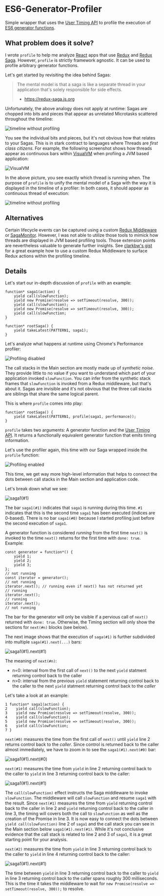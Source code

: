 # ES6-Generator-Profiler

Simple wrapper that uses the [User Timing API](https://developer.mozilla.org/en-US/docs/Web/API/User_Timing_API) to profile the execution of [ES6 generator functions](https://developer.mozilla.org/en-US/docs/Web/JavaScript/Reference/Statements/function*).

## What problem does it solve?

I wrote `profile` to help me analyze [React](https://reactjs.org) apps that use [Redux](https://redux.js.org) and [Redux Saga](https://redux-saga.js.org). However, `profile` is strictly framework agnostic. It can be used to profile arbitrary generator functions.

Let's get started by revisiting the idea behind Sagas:
> The mental model is that a saga is like a separate thread in your application that's solely responsible for side effects.
> - https://redux-saga.js.org

Unfortunately, the above analogy does not apply at runtime: Sagas are chopped into bits and pieces that appear as unrelated Microtasks scattered throughout the timeline:
 
![timeline without profiling](images/introduction-profiling-disabled.png?raw=true)

You see the individual bits and pieces, but it's not obvious how that relates to your Sagas.
This is in stark contract to languages where Threads are *first class citizens*. For example, the following screenshot shows how threads appear as continuous bars within [VisualVM](https://visualvm.github.io) when profiing a JVM based application:

![VisualVM](images/visualvm.png?raw=true)

In the above picture, you see exactly which thread is running when.
The purpose of `profile` is to unify the mental model of a Saga with the way it is displayed in the timeline of a profiler: In both cases, it should appear as continuous thread of execution:

![timeline without profiling](images/introduction-profiling-enabled.png?raw=true)

## Alternatives

Certain lifecycle events can be captured using a custom [Redux Middleware](https://redux.js.org/advanced/middleware) or [SagaMonitor](https://redux-saga.js.org/docs/api/#sagamonitor). However, I was not able to utilize those tools to mimick how threads are displayed in JVM based profiling tools. Those extension points are nevertheless valuable to generate further insights. See [clarkbw's gist](https://gist.github.com/clarkbw/966732806e7a38f5b49fd770c62a6099) for a great example how to use a custom Redux Middleware to surface Redux actions within the profiling timeline.

## Details

Let's start our in-depth discussion of `profile` with an example:
```
function* saga1(action) {
    yield call(slowFunction);
    yield new Promise(resolve => setTimeout(resolve, 300));
    yield call(slowFunction);
    yield new Promise(resolve => setTimeout(resolve, 300));
    yield call(slowFunction;
}

function* rootSaga() {
    yield takeLatest(PATTERN1, saga1);
}
```

Let's analyze what happens at runtime using Chrome's Performance profiler:

![Profiling disabled](images/ex01-profiling-disabled.png?raw=true)

The call stacks in the Main section are mostly made up of *synthetic noise*. They provide little to no value if you want to understand which part of your application invoked `slowFunction`. You can infer from the synthetic stack frames that `slowFunction` is invoked from a Redux middleware, but that's about it. Sagas are invisible and it's not obvious that the three call stacks are siblings that share the same logical parent.

This is where `profile` comes into play:
```
function* rootSaga() {
    yield takeLatest(PATTERN1, profile(saga1, performance));
}
```

`profile` takes two arguments: A generator function and the [User Timing API](https://developer.mozilla.org/en-US/docs/Web/API/User_Timing_API). It returns a functionally equivalent generator function that emits timing information.

Let's use the profiler again, this time with our Saga wrapped inside the `profile` function:

![Profiling enabled](images/ex01-profiling-enabled.png?raw=true)

This time, we get way more high-level information that helps to connect the dots between call stacks in the Main section and application code.

Let's break down what we see:

![saga1(#1)](images/ex01-profiling-enabled-saga1.png?raw=true)

The bar `saga1(#1)` indicates that `saga1` is running during this time. `#1` indicates that this is the second time `saga1` has been executed (indices are 0-based). There is no bar `saga1(#0)` because I started profiling just before the second execution of `saga1`.  

A generator function is considered *running* from the first time `next()` is invoked to the time `next()` returns for the first time with `done: true`. Example:
```
const generator = function*() {
    yield 1;
    yield 2;
    yield 3;
};
// not running
const iterator = generator();
// not running
iterator.next(); // running even if next() has not returned yet
// running
iterator.next();
// running
iterator.next();
// not running

```
The bar for the generator will only be visible if a pervious call of `next()` returned with `done: true`. Otherwise, the Timing section will only show the sections for `next(#n)` blocks (see below).

The next image shows that the execution of `saga(#1)` is further subdivided into multiple `saga(#1).next(...)` bars:

![saga1(#1).next(#1)](images/ex01-profiling-enabled-saga1-next1.png?raw=true)

The meaning of `next(#n)`:
- n=0: interval from the first call of `next()` to the next `yield` statment returning control back to the caller
- n>0: interval from the previous `yield` statement returning control back to the caller to the next `yield` statment returning control back to the *caller*

Let's take a look at an example:
```
1 function* saga1(action) {
2    yield call(slowFunction);
3    yield new Promise(resolve => setTimeout(resolve, 300));
4    yield call(slowFunction);
5    yield new Promise(resolve => setTimeout(resolve, 300));
6    yield call(slowFunction;
7 }
```

`next(#0)` measures the time from the first call of `next()` until `yield` line 2 returns control back to the *caller*. Since control is returned back to the caller almost immediately, we have to zoom in to see the `saga1(#1).next(#0)` bar:

![saga1(#1).next(#0)](images/ex01-profiling-enabled-saga1-next0.png?raw=true)

`next(#1)` measures the time from `yield` in line 2 returning control back to the caller to `yield` in line 3 returning control back to the caller:

![saga1(#1).next(#1)](images/ex01-profiling-enabled-saga1-next1.png?raw=true)

The `call(slowFunction)` effect instructs the Saga middleware to invoke `slowFunction`. The middleware will call `slowFunction` and resume `saga1` with the result. Since `next(#1)` measures the time from `yield` returning control back to the caller in line 2 and `yield` returning control back to the caller in line 3, the timing will covers both the call to `slowFunction` as well as the creation of the Promise in line 3. It is now easy to connect the dots between `yield call(slowFunction)` line 2 of `saga1` and the call stack you can see in the Main section below `saga1(#1).next(#1)`. While it's not conclusive evidence that the call stack is related to line 2 and 3 of `saga1`, it is a great starting point for your analysis.

`next(#2)` measures the time from `yield` in line 3 returning control back to the caller to `yield` in line 4 returning control back to the caller:

![saga1(#1).next(#1)](images/ex01-profiling-enabled-saga1-next12.png?raw=true)

The time between `yield` in line 3 returning control back to the caller to `yield` in line 3 returning control back to the caller spans roughly 300 milliseconds. This is the time it takes the middleware to wait for `new Promise(resolve => setTimeout(resolve, 300));` to resolve.

